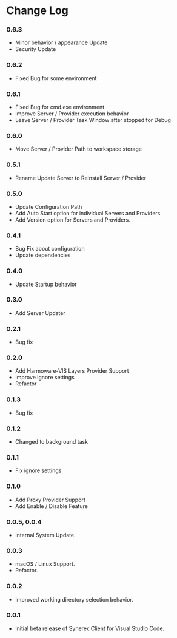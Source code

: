 # Change Log

### 0.6.3

- Minor behavior / appearance Update
- Security Update

### 0.6.2

- Fixed Bug for some environment

### 0.6.1

- Fixed Bug for cmd.exe environment
- Improve Server / Provider execution behavior
- Leave Server / Provider Task Window after stopped for Debug

### 0.6.0

- Move Server / Provider Path to workspace storage

### 0.5.1

- Rename Update Server to Reinstall Server / Provider

### 0.5.0

- Update Configuration Path
- Add Auto Start option for individual Servers and Providers.
- Add Version option for Servers and Providers.

### 0.4.1

- Bug Fix about configuration
- Update dependencies

### 0.4.0

- Update Startup behavior

### 0.3.0

- Add Server Updater

### 0.2.1

- Bug fix

### 0.2.0

- Add Harmoware-VIS Layers Provider Support
- Improve ignore settings
- Refactor

### 0.1.3

- Bug fix

### 0.1.2

- Changed to background task

### 0.1.1

- Fix ignore settings

### 0.1.0

- Add Proxy Provider Support
- Add Enable / Disable Feature

### 0.0.5, 0.0.4

- Internal System Update.

### 0.0.3

- macOS / Linux Support.
- Refactor.

### 0.0.2

- Improved working directory selection behavior.

### 0.0.1

- Initial beta release of Synerex Client for Visual Studio Code.



